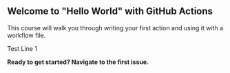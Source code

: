 ## Welcome to "Hello World" with GitHub Actions

This course will walk you through writing your first action and using it with a workflow file. 

Test Line 1

**Ready to get started? Navigate to the first issue.**
